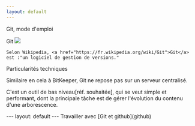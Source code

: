 ```yaml
---
layout: default
---
```

<html>
   Git, mode d'emploi

Git
   <img src="https://upload.wikimedia.org/wikipedia/commons/thumb/e/e0/Git-logo.svg/200px-Git-logo.svg.png">

    Selon Wikipedia, <a href="https://fr.wikipedia.org/wiki/Git">Git</a> est :"un logiciel de gestion de versions."

   Particularités techniques
 
   Similaire en cela à BitKeeper, Git ne repose pas sur un serveur centralisé. 
 
   C'est un outil de bas niveau[réf. souhaitée], qui se veut simple et performant, dont la principale tâche est de gérer l'évolution du contenu d'une arborescence.
  </html>
 ---
layout: default
---
    Travailler avec [Git et github](github)  

